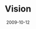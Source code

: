 ---
layout: music 
title: "Vision"
series: "The Garden"
date: 2009-10-12 
description: "Brian Tome discusses why it's important to have a vision for your growth."
audio: "http://s3.amazonaws.com/crossroadsaudiomessages/Garden1.mp3"
audio-duration: "37:32"
src: "http://www.crossroads.net/players/media/series/Garden_190x110.jpg"
---